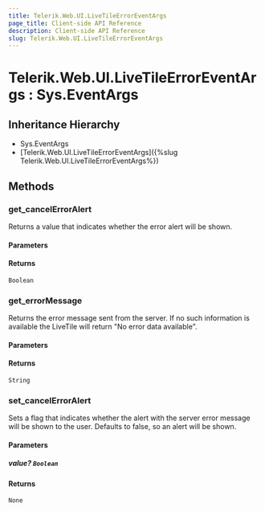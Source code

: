 ```yaml
---
title: Telerik.Web.UI.LiveTileErrorEventArgs
page_title: Client-side API Reference
description: Client-side API Reference
slug: Telerik.Web.UI.LiveTileErrorEventArgs
---
```


# Telerik.Web.UI.LiveTileErrorEventArgs : Sys.EventArgs 

## Inheritance Hierarchy

* Sys.EventArgs
* [Telerik.Web.UI.LiveTileErrorEventArgs]({%slug Telerik.Web.UI.LiveTileErrorEventArgs%})

## Methods

### get_cancelErrorAlert

Returns a value that indicates whether the error alert will be shown. 

#### Parameters

#### Returns

`Boolean` 

### get_errorMessage

Returns the error message sent from the server. If no such information is available the LiveTile will return "No error data available". 

#### Parameters

#### Returns

`String` 

### set_cancelErrorAlert

Sets a flag that indicates whether the alert with the server error message will be shown to the user. Defaults to false, so an alert will be shown.

#### Parameters

##### value? `Boolean`

#### Returns

`None` 


